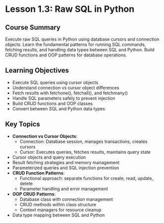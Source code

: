 # Lesson 1.3: Raw SQL in Python

## Course Summary
Execute raw SQL queries in Python using database cursors and connection objects. Learn the fundamental patterns for running SQL commands, fetching results, and handling data types between SQL and Python. Build CRUD functions and OOP patterns for database operations.

## Learning Objectives
- Execute SQL queries using cursor objects
- Understand connection vs cursor object differences
- Fetch results with fetchone(), fetchall(), and fetchmany()
- Handle SQL parameters safely to prevent injection
- Build CRUD functions and OOP classes
- Convert between SQL and Python data types

## Key Topics
- **Connection vs Cursor Objects**:
  - Connection: Database session, manages transactions, creates cursors
  - Cursor: Executes queries, fetches results, maintains query state
- Cursor objects and query execution
- Result fetching strategies and memory management
- Parameterized queries and SQL injection prevention
- **CRUD Function Patterns**:
  - Functional approach: separate functions for create, read, update, delete
  - Parameter handling and error management
- **OOP CRUD Patterns**:
  - Database class with connection management
  - CRUD methods within class structure
  - Context managers for resource cleanup
- Data type mapping between SQL and Python